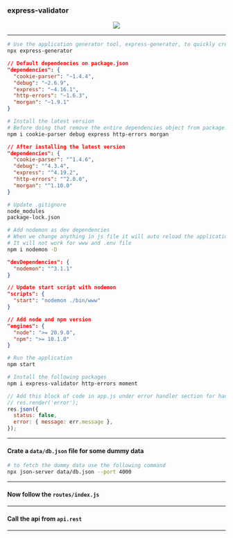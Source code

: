 ### express-validator

<p align="center">
  <img src="https://express-validator.github.io/img/logo-horizontal.svg" />
</p>

---

```bash
# Use the application generator tool, express-generator, to quickly create an application skeleton.
npx express-generator
```

```json
// Default dependencies on package.json
"dependencies": {
  "cookie-parser": "~1.4.4",
  "debug": "~2.6.9",
  "express": "~4.16.1",
  "http-errors": "~1.6.3",
  "morgan": "~1.9.1"
}
```

```bash
# Install the latest version
# Before doing that remove the entire dependencies object from package.json
npm i cookie-parser debug express http-errors morgan
```

```json
// After installing the latest version
"dependencies": {
  "cookie-parser": "^1.4.6",
  "debug": "^4.3.4",
  "express": "^4.19.2",
  "http-errors": "^2.0.0",
  "morgan": "^1.10.0"
}
```

```sh
# Update .gitignore
node_modules
package-lock.json
```

```bash
# Add nodemon as dev dependencies
# When we change anything in js file it will auto reload the application
# It will not work for www and .env file
npm i nodemon -D
```

```json
"devDependencies": {
  "nodemon": "^3.1.1"
}
```

```json
// Update start script with nodemon
"scripts": {
  "start": "nodemon ./bin/www"
}
```

```json
// Add node and npm version
"engines": {
  "node": ">= 20.9.0",
  "npm": ">= 10.1.0"
}
```

```bash
# Run the application
npm start
```

```bash
# Install the following packages
npm i express-validator http-errors moment
```

```js
// Add this block of code in app.js under error handler section for handling error message
// res.render('error');
res.json({
  status: false,
  error: { message: err.message },
});
```

---

#### Crate a `data/db.json` file for some dummy data

```bash
# to fetch the dummy data use the following command
npx json-server data/db.json --port 4000
```

---

#### Now follow the `routes/index.js`

---

#### Call the api from `api.rest`

---

